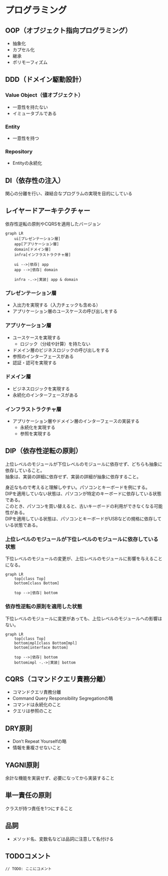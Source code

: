 # プログラミング
## OOP（オブジェクト指向プログラミング）
* 抽象化
* カプセル化
* 継承
* ポリモーフィズム

## DDD（ドメイン駆動設計）
### Value Object（値オブジェクト）
* 一意性を持たない
* イミュータブルである

### Entity
* 一意性を持つ

### Repository
* Entityの永続化

## DI（依存性の注入）
関心の分離を行い、疎結合なプログラムの実現を目的にしている

## レイヤードアーキテクチャー
依存性逆転の原則やCQRSを適用したバージョン  

```mermaid
graph LR
    ui[プレゼンテーション層]
    app[アプリケーション層]
    domain[ドメイン層]
    infra[インフラストラクチャ層]

    ui -->|依存| app
    app -->|依存| domain

    infra -.->|実装| app & domain
```

### プレゼンテーション層
* 入出力を実現する（入力チェックも含める）
* アプリケーション層のユースケースの呼び出しをする

### アプリケーション層
* ユースケースを実現する
    * ロジック（分岐や計算）を持たない
* ドメイン層のビジネスロジックの呼び出しをする
* 参照のインターフェースがある
* 認証・認可を実現する

### ドメイン層
* ビジネスロジックを実現する
* 永続化のインターフェースがある

### インフラストラクチャ層
* アプリケーション層やドメイン層のインターフェースの実装する
    * 永続化を実現する
    * 参照を実現する

## DIP（依存性逆転の原則）
上位レベルのモジュールが下位レベルのモジュールに依存せず、どちらも抽象に依存していること。  
抽象は、実装の詳細に依存せず、実装の詳細が抽象に依存すること。  
  
身近なもので考えると理解しやすい。パソコンとキーボードを例にする。  
DIPを適用していない状態は、パソコンが特定のキーボードに依存している状態である。  
このとき、パソコンを買い替えると、古いキーボードの利用ができなくなる可能性がある。  
DIPを適用している状態は、パソコンとキーボードがUSBなどの規格に依存している状態である。  

### 上位レベルのモジュールが下位レベルのモジュールに依存している状態
下位レベルのモジュールの変更が、上位レベルのモジュールに影響を与えることになる。  
```mermaid
graph LR
    top[class Top]
    bottom[class Bottom]

    top -->|依存| bottom
```

### 依存性逆転の原則を適用した状態
下位レベルのモジュールに変更があっても、上位レベルのモジュールへの影響はない。
```mermaid
graph LR
    top[class Top]
    bottomimpl[class BottomImpl]
    bottom[interface Bottom]

    top -->|依存| bottom
    bottomimpl -.->|実装| bottom
```

## CQRS（コマンドクエリ責務分離）
* コマンドクエリ責務分離
* Command Query Responsibility Segregationの略
* コマンドは永続化のこと
* クエリは参照のこと

## DRY原則
* Don’t Repeat Yourselfの略
* 情報を重複させないこと

## YAGNI原則
余計な機能を実装せず、必要になってから実装すること

## 単一責任の原則
クラスが持つ責任を1つにすること

## 品詞
* メソッド名、変数名などは品詞に注意して名付ける

## TODOコメント
```
// TODO: ここにコメント
```